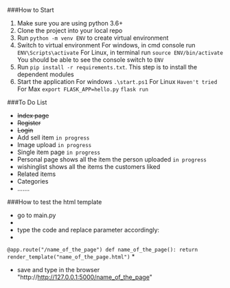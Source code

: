 ###How to Start
1. Make sure you are using python 3.6+
2. Clone the project into your local repo
3. Run `python -m venv ENV` to create virtual environment
4. Switch to virtual environment
    For windows, in cmd console run `ENV\Scripts\activate`
    For Linux, in terminal run `source ENV/bin/activate`
    You should be able to see the console switch to `ENV`
5. Run `pip install -r requirements.txt`. This step is to install the dependent modules
6. Start the application
    For windows `.\start.ps1`
    For Linux `Haven't tried`
    For Max `export FLASK_APP=hello.py`
            `flask run`

###To Do List
* ~~Index page~~
* ~~Register~~
* ~~Login~~
* Add sell item `in progress`
* Image upload `in progress`
* Single item page `in progress`
* Personal page shows all the item the person uploaded `in progress`
* wishinglist shows all the items the customers liked
* Related items
* Categories
* .......

###How to test the html template
* go to main.py
*
* type the code and replace parameter accordingly:
*
 `@app.route("/name_of_the_page")
   def name_of_the_page():
       return render_template("name_of_the_page.html")`
*
* save and type in the browser "http://http://127.0.0.1:5000/name_of_the_page" 



